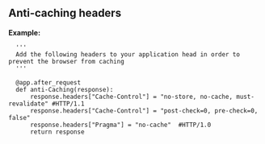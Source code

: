 
Anti-caching headers
-------

**Example:**


	  '''
	  Add the following headers to your application head in order to prevent the browser from caching
	  '''

	  @app.after_request
	  def anti-Caching(response):
	      response.headers["Cache-Control"] = "no-store, no-cache, must-revalidate" #HTTP/1.1
	      response.headers["Cache-Control"] = "post-check=0, pre-check=0, false"
	      response.headers["Pragma"] = "no-cache"  #HTTP/1.0
	      return response
